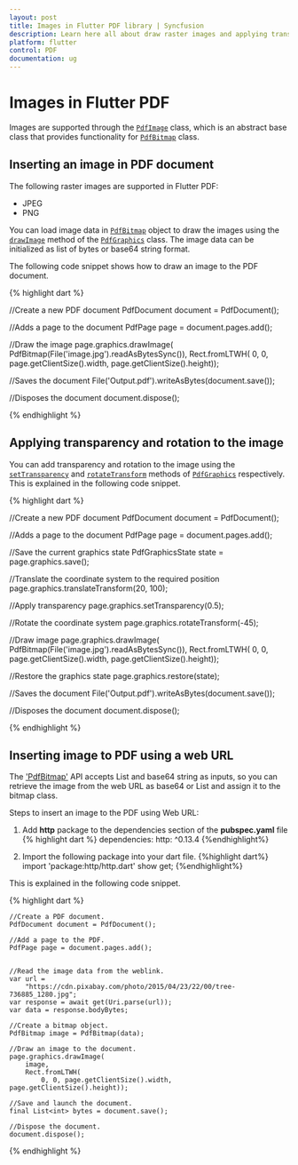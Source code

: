 ```yaml
---
layout: post
title: Images in Flutter PDF library | Syncfusion
description: Learn here all about draw raster images and applying transparency and rotation to the images feature of Syncfusion Flutter PDF non-UI library and more.
platform: flutter
control: PDF
documentation: ug
---
```


# Images in Flutter PDF

Images are supported through the [`PdfImage`](https://pub.dev/documentation/syncfusion_flutter_pdf/latest/pdf/PdfImage-class.html) class, which is an abstract base class that provides functionality for [`PdfBitmap`](https://pub.dev/documentation/syncfusion_flutter_pdf/latest/pdf/PdfBitmap-class.html) class.

## Inserting an image in PDF document

The following raster images are supported in Flutter PDF:

* JPEG
* PNG

You can load image data in [`PdfBitmap`](https://pub.dev/documentation/syncfusion_flutter_pdf/latest/pdf/PdfBitmap-class.html) object to draw the images using the [`drawImage`](https://pub.dev/documentation/syncfusion_flutter_pdf/latest/pdf/PdfGraphics/drawImage.html) method of the [`PdfGraphics`](https://pub.dev/documentation/syncfusion_flutter_pdf/latest/pdf/PdfGraphics-class.html) class. The image data can be initialized as list of bytes or base64 string format.

The following code snippet shows how to draw an image to the PDF document.

{% highlight dart %}

//Create a new PDF document
PdfDocument document = PdfDocument();

//Adds a page to the document
PdfPage page = document.pages.add();

//Draw the image
page.graphics.drawImage(
    PdfBitmap(File('image.jpg').readAsBytesSync()),
    Rect.fromLTWH(
        0, 0, page.getClientSize().width, page.getClientSize().height));

//Saves the document
File('Output.pdf').writeAsBytes(document.save());

//Disposes the document
document.dispose();
  
{% endhighlight %}

## Applying transparency and rotation to the image

You can add transparency and rotation to the image using the [`setTransparency`](https://pub.dev/documentation/syncfusion_flutter_pdf/latest/pdf/PdfGraphics/setTransparency.html) and [`rotateTransform`](https://pub.dev/documentation/syncfusion_flutter_pdf/latest/pdf/PdfGraphics/rotateTransform.html) methods of [`PdfGraphics`](https://pub.dev/documentation/syncfusion_flutter_pdf/latest/pdf/PdfGraphics-class.html) respectively. This is explained in the following code snippet.

{% highlight dart %}

//Create a new PDF document
PdfDocument document = PdfDocument();

//Adds a page to the document
PdfPage page = document.pages.add();

//Save the current graphics state
PdfGraphicsState state = page.graphics.save();

//Translate the coordinate system to the  required position
page.graphics.translateTransform(20, 100);

//Apply transparency
page.graphics.setTransparency(0.5);

//Rotate the coordinate system
page.graphics.rotateTransform(-45);

//Draw image
page.graphics.drawImage(
    PdfBitmap(File('image.jpg').readAsBytesSync()),
    Rect.fromLTWH(
        0, 0, page.getClientSize().width, page.getClientSize().height));

//Restore the graphics state
page.graphics.restore(state);

//Saves the document
File('Output.pdf').writeAsBytes(document.save());

//Disposes the document
document.dispose();
	
{% endhighlight %}

## Inserting image to PDF using a web URL

The ['PdfBitmap'](https://pub.dev/documentation/syncfusion_flutter_pdf/latest/pdf/PdfBitmap-class.html) API accepts List<int> and base64 string as  inputs, so you can retrieve the image from the web URL as base64 or List<int> and assign it to the bitmap class. 

Steps to insert an image to the PDF using Web URL:
 1.	Add **http** package to the dependencies section of the **pubspec.yaml** file
 {% highlight dart %}
dependencies: 
http: ^0.13.4
{%endhighlight%}

2.	Import the following package into your dart file.
{%highlight dart%}
import 'package:http/http.dart' show get;
{%endhighlight%}

This is explained in the following code snippet.

{% highlight dart %}

    //Create a PDF document.
    PdfDocument document = PdfDocument();

    //Add a page to the PDF.
    PdfPage page = document.pages.add();

    
    //Read the image data from the weblink.
    var url =
        "https://cdn.pixabay.com/photo/2015/04/23/22/00/tree-736885_1280.jpg";
    var response = await get(Uri.parse(url));
    var data = response.bodyBytes;

    //Create a bitmap object.
    PdfBitmap image = PdfBitmap(data);

    //Draw an image to the document.
    page.graphics.drawImage(
        image,
        Rect.fromLTWH(
            0, 0, page.getClientSize().width, page.getClientSize().height));

    //Save and launch the document.
    final List<int> bytes = document.save();

    //Dispose the document.
    document.dispose();

	
{% endhighlight %}
